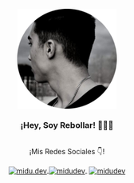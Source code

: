 <p align="center" width="300">
   <img align="center" width="200" src="https://github.com/rebollar17/rebollar17/blob/main/src/foto.png" />
   <h3 align="center">¡Hey, Soy Rebollar! 👨🏻‍💻</h3>
</p>

<p align="center"><br />¡Mis Redes Sociales 👇!</p>
<p align="center">
   <a href="https://instagram.com/rebollar_17" target="blank">
    <img align="center" src="https://cdn.jsdelivr.net/npm/simple-icons@3.0.1/icons/instagram.svg" alt="midu.dev" height="28px" width="28px" />
  </a>
   <a href="https://twitch.tv/reboo17" target="blank" style='margin-right:4px'>
    <img align="center" src="https://cdn.jsdelivr.net/npm/simple-icons@3.0.1/icons/twitch.svg" alt="midudev" height="28px" width="28px" />
  </a>
<!--   <a href="https://youtube.com/rebollar" target="blank" style='margin-right:4px'>
    <img align="center" src="https://cdn.jsdelivr.net/npm/simple-icons@3.0.1/icons/youtube.svg" alt="midudev" height="28px" width="28px" />
  </a> -->
  
  <a href="https://twitter.com/danielrebollar3" target="blank">
    <img align="center" src="https://cdn.jsdelivr.net/npm/simple-icons@3.0.1/icons/twitter.svg" alt="midudev" height="28px" width="28px" />
  </a>
</p>
